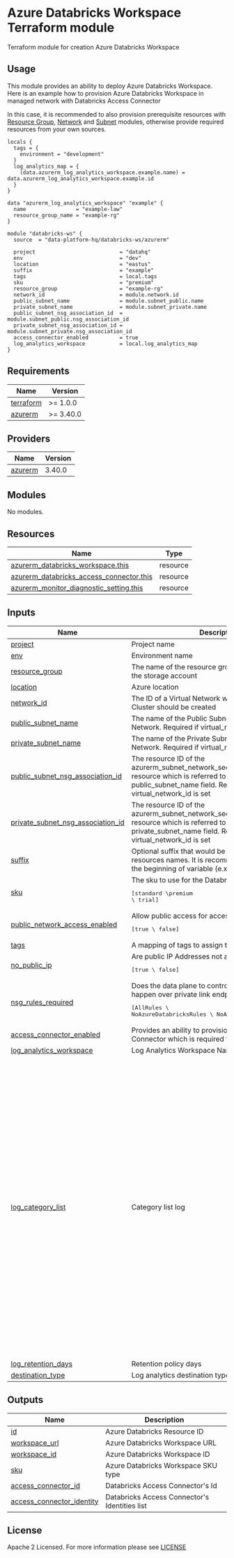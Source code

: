 # Azure Databricks Workspace Terraform module
Terraform module for creation Azure Databricks Workspace

## Usage
This module provides an ability to deploy Azure Databricks Workspace. Here is an example how to provision Azure Databricks Workspace in managed network with Databricks Access Connector

In this case, it is recommended to also provision prerequisite resources with [Resource Group](https://registry.terraform.io/modules/data-platform-hq/function-app-linux/azurerm/latest), [Network](https://registry.terraform.io/modules/data-platform-hq/network/azurerm/latest) and [Subnet](https://registry.terraform.io/modules/data-platform-hq/subnet/azurerm/latest) modules, otherwise provide required resources from your own sources. 

```hcl
locals {
  tags = {
    environment = "development"
  }
  log_analytics_map = { 
    (data.azurerm_log_analytics_workspace.example.name) = data.azurerm_log_analytics_workspace.example.id 
  }
}

data "azurerm_log_analytics_workspace" "example" {
  name                = "example-law"
  resource_group_name = "example-rg"
}

module "databricks-ws" {
  source  = "data-platform-hq/databricks-ws/azurerm"

  project                           = "datahq"
  env                               = "dev"
  location                          = "eastus"
  suffix                            = "example"
  tags                              = local.tags
  sku                               = "premium"
  resource_group                    = "example-rg"
  network_id                        = module.network.id
  public_subnet_name                = module.subnet_public.name
  private_subnet_name               = module.subnet_private.name
  public_subnet_nsg_association_id  = module.subnet_public.nsg_association_id
  private_subnet_nsg_association_id = module.subnet_private.nsg_association_id
  access_connector_enabled          = true
  log_analytics_workspace           = local.log_analytics_map
}
```

<!-- BEGIN_TF_DOCS -->
## Requirements

| Name                                                                      | Version   |
| ------------------------------------------------------------------------- | --------- |
| <a name="requirement_terraform"></a> [terraform](#requirement\_terraform) | >= 1.0.0  |
| <a name="requirement_azurerm"></a> [azurerm](#requirement\_azurerm)       | >= 3.40.0 |

## Providers

| Name                                                          | Version |
| ------------------------------------------------------------- | ------- |
| <a name="provider_azurerm"></a> [azurerm](#provider\_azurerm) | 3.40.0  |

## Modules

No modules.

## Resources

| Name                                                                                                                                                    | Type     |
|---------------------------------------------------------------------------------------------------------------------------------------------------------| -------- |
| [azurerm_databricks_workspace.this](https://registry.terraform.io/providers/hashicorp/azurerm/latest/docs/resources/databricks_workspace)               | resource |
| [azurerm_databricks_access_connector.this](https://registry.terraform.io/providers/hashicorp/azurerm/latest/docs/resources/databricks_access_connector) | resource |
| [azurerm_monitor_diagnostic_setting.this](https://registry.terraform.io/providers/hashicorp/azurerm/latest/docs/resources/monitor_diagnostic_setting)   | resource |

## Inputs

| Name                                                                                                                                          | Description                                                                                                                                                                    | Type          | Default  | Required |
|-----------------------------------------------------------------------------------------------------------------------------------------------|--------------------------------------------------------------------------------------------------------------------------------------------------------------------------------|---------------|----------|:--------:|
| <a name="input_project"></a> [project](#input\_project)                                                                                       | Project name                                                                                                                                                                   | `string`      | n/a      |   yes    |
| <a name="input_env"></a> [env](#input\_env)                                                                                                   | Environment name                                                                                                                                                               | `string`      | n/a      |   yes    |
| <a name="input_resource_group"></a> [resource\_group](#input\_resource\_group)                                                                | The name of the resource group in which to create the storage account                                                                                                          | `string`      | n/a      |   yes    |
| <a name="input_location"></a> [location](#input\_location)                                                                                    | Azure location                                                                                                                                                                 | `string`      | n/a      |   yes    |
| <a name="input_network_id"></a> [network\_id](#input\_network\_id)                                                                            | The ID of a Virtual Network where this Databricks Cluster should be created                                                                                                    | `string`      | n/a      |   yes    |
| <a name="input_public_subnet_name"></a> [public\_subnet\_name](#input\_public\_subnet\_name)                                                  | The name of the Public Subnet within the Virtual Network. Required if virtual_network_id is set                                                                                | `string`      | n/a      |   yes    |
| <a name="input_private_subnet_name"></a> [private\_subnet\_name](#input\_private\_subnet\_name)                                               | The name of the Private Subnet within the Virtual Network. Required if virtual_network_id is set                                                                               | `string`      | n/a      |   yes    |
| <a name="input_public_subnet_nsg_association_id"></a> [public\_subnet\_nsg\_association\_id](#input\_public\_subnet\_nsg\_association\_id)    | The resource ID of the azurerm_subnet_network_security_group_association resource which is referred to by the public_subnet_name field. Required if virtual_network_id is set  | `string`      | n/a      |   yes    |
| <a name="input_private_subnet_nsg_association_id"></a> [private\_subnet\_nsg\_association\_id](#input\_private\_subnet\_nsg\_association\_id) | The resource ID of the azurerm_subnet_network_security_group_association resource which is referred to by the private_subnet_name field. Required if virtual_network_id is set | `string`      | n/a      |   yes    |
| <a name="input_suffix"></a> [suffix](#input\_suffix)                                                                                          | Optional suffix that would be added to the end of resources names. It is recommended to use dash at the beginning of variable (e.x., '-example')                               | `string`      | n/a      |    no    |
| <a name="input_sku"></a> [sku](#input\_sku)                                                                                                   | The sku to use for the Databricks Workspace: <pre>[standard \premium \ trial]</pre>                                                                                            | `string`      | standard |    no    |
| <a name="input_public_network_access_enabled"></a> [public\_network\_access\_enabled](#input\_public\_network\_access\_enabled)               | Allow public access for accessing workspace: <pre>[true \ false] </pre>                                                                                                        | `bool`        | true     |    no    |
| <a name="input_tags"></a> [tags](#input\_tags)                                                                                                | A mapping of tags to assign to the resource                                                                                                                                    | `map(string)` | {}       |    no    |
| <a name="input_no_public_ip"></a> [no\_public\_ip](#input\_no\_public\_ip)                                                                    | Are public IP Addresses not allowed?: <pre>[true \ false] </pre>                                                                                                               | `bool`        | true     |    no    |
| <a name="input_nsg_rules_required"></a> [nsg\_rules\_required](#input\_nsg\_rules\_required)                                                  | Does the data plane to control plane communication happen over private link endpoint only or publicly?: <pre>[AllRules \ NoAzureDatabricksRules \ NoAzureServiceRules] </pre>  | `string`      | AllRules |    no    |
| <a name="input_access_connector_enabled"></a> [access\_connector\_enabled](#input\_access\_connector\_enabled)                                | Provides an ability to provision Databricks Access Connector which is required for Unity Catalog feature                                                                       | `bool`        | false    |    no    |
| <a name="input_log_analytics_workspace"></a> [log\_analytics\_workspace](#input\_log\_analytics\_workspace)| Log Analytics Workspace Name to ID map | `map(string)` | {} | no |
| <a name="input_log_category_list"></a> [log\_category\_list](#input\_log\_category\_list)| Category list log | `list(string)` |  <pre>[<br>  "dbfs",<br>  "clusters",<br>  "accounts",<br>  "jobs",<br>  "notebook",<br>  "ssh"<br>  "workspace",<br>  "secrets",<br>  "sqlPermissions",<br>  "instancePools".<br>  "sqlanalytics",<br>  "genie",<br>  "globalInitScripts",<br>  "iamRole",<br>  "mlflowExperiment",<br>  "featureStore",<br>  "RemoteHistoryService",<br>  "mlflowAcledArtifact",<br>  "databrickssql",<br>  "deltaPipelines",<br>  "modelRegistry",<br>  "repos",<br>  "unityCatalog",<br>  "gitCredentials",<br>  "webTerminal",<br>  "serverlessRealTimeInference",<br>  "accountsAccessControl",<br>  "clusterLibraries",<br>  "partnerConnect",<br>  "clamAntiVirusReports",<br>  "capsule8ContainerSecurityScanningReports",<br>]</pre> | no |
| <a name="input_log_retention_days"></a> [log\_retention\_days](#input\_log\_retention\_days)| Retention policy days | `number` | 7 | no |
| <a name="input_destination_type"></a> [destination\_type](#input\_destination\_type)| Log analytics destination type | `string` | "Dedicated" | no |

## Outputs

| Name                                                                                                                | Description                                   |
|---------------------------------------------------------------------------------------------------------------------|-----------------------------------------------|
| <a name="output_id"></a> [id](#output\_id)                                                                          | Azure Databricks Resource ID                  |
| <a name="output_workspace_url"></a> [workspace\_url](#output\_workspace\_url)                                       | Azure Databricks Workspace URL                |
| <a name="output_workspace_id"></a> [workspace\_id](#output\_workspace\_id)                                          | Azure Databricks Workspace ID                 |
| <a name="output_sku"></a> [sku](#output\_sku)                                                                       | Azure Databricks Workspace SKU type           |
| <a name="output_access_connector_id"></a> [access\_connector\_id](#output\_access\_connector\_id)                   | Databricks Access Connector's Id              |
| <a name="output_access_connector_identity"></a> [access\_connector\_identity](#output\_access\_connector\_identity) | Databricks Access Connector's Identities list |
<!-- END_TF_DOCS -->

## License

Apache 2 Licensed. For more information please see [LICENSE](https://github.com/data-platform-hq/terraform-azurerm-databricks-ws/blob/main/LICENSE)
